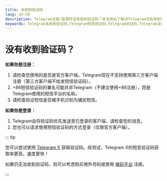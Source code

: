 ```yaml
---
title: 未收到验证码
lang: zh-CN
description: Telegram注册/登录时没有收到验证码？本文给出了解决Telegram没有收到验证码的解决方法，希望对您有所帮助。访问TGwiki - Telegram知识库，了解更多Telegram使用技巧。
keywords: Telegram未收到验证码,Telegram短信验证码,Telegram验证码,Telegram注册,TG未收到验证码,TG短信验证码,TG验证码,TG注册,电报未收到验证码,电报短信验证码,电报验证码,电报注册,TGwiki,Telegram知识库
---
```


# 没有收到验证码？

**如果你是注册：**

1. 请检查您使用的是否是官方客户端，Telegram现在不支持使用第三方客户端注册（第三方客户端不给发短信验证码）。
2. +86短信验证码的署名可能并非Telegram（不建议使用+86注册），而是Telegram使用的短信平台的名称。
3. 请检查验证短信是否被手机识别为骚扰短信。

**如果你是登录：**

1. Telegram会将验证码优先发送至已登录的客户端，请检查您的消息。
2. 您也可以请求使用短信验证码的方式登录（仅限官方客户端）。

::: tip

您可以尝试使用 [Telegram X](https://play.google.com/store/apps/details?id=org.thunderdog.challegram) 获取验证码。经测试，Telegram X的短息验证码获取率更高，速度更快！

如果仍无法收到验证码，则可以考虑购买境外号码或使用 [接码平台](https://sms-activate.org/?ref=3073106) 注册。

:::